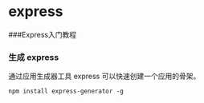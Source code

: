 # express
###Express入门教程

### 生成 express
通过应用生成器工具 express 可以快速创建一个应用的骨架。
```
npm install express-generator -g
```